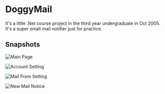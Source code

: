 # DoggyMail

It's a little .Net course project in the third year undergraduate in Oct 2005. It's a super small mail notifier just for practice.

## Snapshots
![Main Page][img_main]

![Account Setting][img_account_setting]
  
![Mail From Setting][img_from_setting]
  
![New Mail Notice][img_new_mail_notice]

[img_main]: https://raw.github.com/landys/DoggyMail/master/docs/snapshots/Doggy_Main_Page.JPG "Main Page" 
[img_account_setting]: https://raw.github.com/landys/DoggyMail/master/docs/snapshots/Doggy_User_Setting.JPG "Account Setting"   
[img_from_setting]: https://raw.github.com/landys/DoggyMail/master/docs/snapshots/Doggy_Mail_From_Setting.JPG "Mail From Setting"
[img_new_mail_notice]: https://raw.github.com/landys/DoggyMail/master/docs/snapshots/Doggy_New_Mail.JPG "New Mail Notice"
